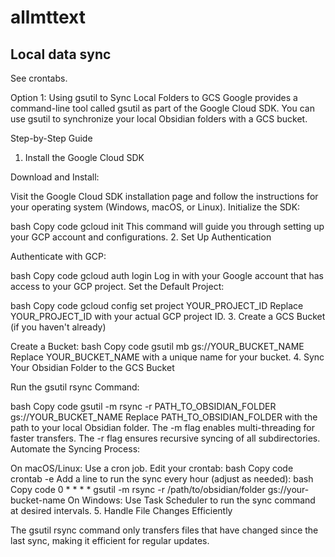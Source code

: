 # allmttext

## Local data sync

See crontabs.

Option 1: Using gsutil to Sync Local Folders to GCS
Google provides a command-line tool called gsutil as part of the Google Cloud SDK. You can use gsutil to synchronize your local Obsidian folders with a GCS bucket.

Step-by-Step Guide
1. Install the Google Cloud SDK

Download and Install:

Visit the Google Cloud SDK installation page and follow the instructions for your operating system (Windows, macOS, or Linux).
Initialize the SDK:

bash
Copy code
gcloud init
This command will guide you through setting up your GCP account and configurations.
2. Set Up Authentication

Authenticate with GCP:

bash
Copy code
gcloud auth login
Log in with your Google account that has access to your GCP project.
Set the Default Project:

bash
Copy code
gcloud config set project YOUR_PROJECT_ID
Replace YOUR_PROJECT_ID with your actual GCP project ID.
3. Create a GCS Bucket (if you haven't already)

Create a Bucket:
bash
Copy code
gsutil mb gs://YOUR_BUCKET_NAME
Replace YOUR_BUCKET_NAME with a unique name for your bucket.
4. Sync Your Obsidian Folder to the GCS Bucket

Run the gsutil rsync Command:

bash
Copy code
gsutil -m rsync -r PATH_TO_OBSIDIAN_FOLDER gs://YOUR_BUCKET_NAME
Replace PATH_TO_OBSIDIAN_FOLDER with the path to your local Obsidian folder.
The -m flag enables multi-threading for faster transfers.
The -r flag ensures recursive syncing of all subdirectories.
Automate the Syncing Process:

On macOS/Linux: Use a cron job.
Edit your crontab:
bash
Copy code
crontab -e
Add a line to run the sync every hour (adjust as needed):
bash
Copy code
0 * * * * gsutil -m rsync -r /path/to/obsidian/folder gs://your-bucket-name
On Windows: Use Task Scheduler to run the sync command at desired intervals.
5. Handle File Changes Efficiently

The gsutil rsync command only transfers files that have changed since the last sync, making it efficient for regular updates.
